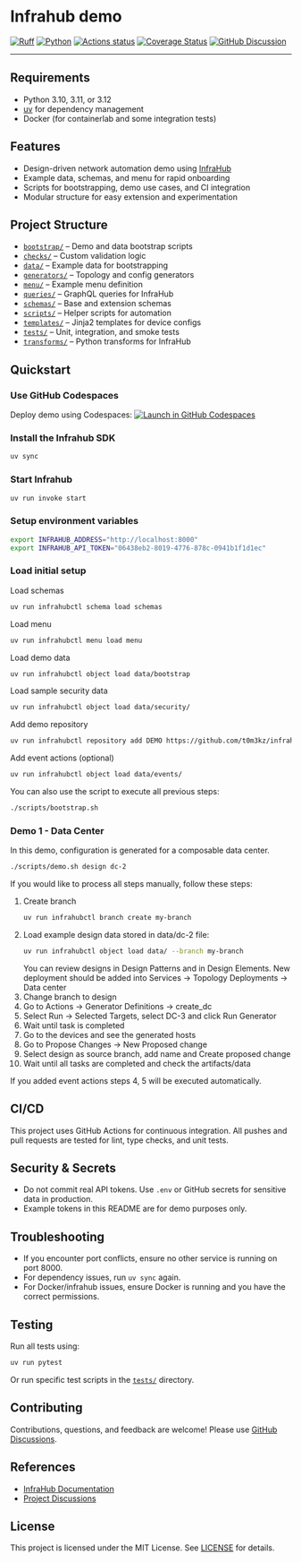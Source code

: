 # Infrahub demo

[![Ruff][ruff-badge]][ruff-link]
[![Python][python-badge]][python-link]
[![Actions status][github-badge]][github-link]
[![Coverage Status][coverage-badge]][coverage-link]
[![GitHub Discussion][github-discussions-badge]][github-discussions-link]

---

## Requirements
- Python 3.10, 3.11, or 3.12
- [uv](https://github.com/astral-sh/uv) for dependency management
- Docker (for containerlab and some integration tests)

## Features
- Design-driven network automation demo using [InfraHub](https://docs.infrahub.app)
- Example data, schemas, and menu for rapid onboarding
- Scripts for bootstrapping, demo use cases, and CI integration
- Modular structure for easy extension and experimentation

## Project Structure
- [`bootstrap/`](bootstrap/) – Demo and data bootstrap scripts
- [`checks/`](checks/) – Custom validation logic
- [`data/`](data/) – Example data for bootstrapping
- [`generators/`](generators/) – Topology and config generators
- [`menu/`](menu/) – Example menu definition
- [`queries/`](queries/) – GraphQL queries for InfraHub
- [`schemas/`](schemas/) – Base and extension schemas
- [`scripts/`](scripts/) – Helper scripts for automation
- [`templates/`](templates/) – Jinja2 templates for device configs
- [`tests/`](tests/) – Unit, integration, and smoke tests
- [`transforms/`](transforms/) – Python transforms for InfraHub

## Quickstart

### Use GitHub Codespaces
Deploy demo using Codespaces:
[![Launch in GitHub Codespaces](https://img.shields.io/badge/Launch%20Infrahub%20Demo-0B6581?logo=github)](https://codespaces.new/t0m3kz/infrahub-demo?devcontainer_path=.devcontainer%2Fdevcontainer.json&ref=stable)

### Install the Infrahub SDK
```bash
uv sync
```

### Start Infrahub
```bash
uv run invoke start
```

### Setup environment variables
```bash
export INFRAHUB_ADDRESS="http://localhost:8000"
export INFRAHUB_API_TOKEN="06438eb2-8019-4776-878c-0941b1f1d1ec"
```

### Load initial setup
Load schemas
```bash
uv run infrahubctl schema load schemas
```
Load menu
```bash
uv run infrahubctl menu load menu
```
Load demo data
```bash
uv run infrahubctl object load data/bootstrap
```

Load sample security data
```bash
uv run infrahubctl object load data/security/
````

Add demo repository
```bash
uv run infrahubctl repository add DEMO https://github.com/t0m3kz/infrahub-demo.git --read-only
```

Add event actions (optional)
```bash
uv run infrahubctl object load data/events/
````

You can also use the script to execute all previous steps:
```bash
./scripts/bootstrap.sh
```

### Demo 1 - Data Center
In this demo, configuration is generated for a composable data center.
```bash
./scripts/demo.sh design dc-2
```
If you would like to process all steps manually, follow these steps:
1. Create branch
    ```bash
    uv run infrahubctl branch create my-branch
    ```
2. Load example design data stored in data/dc-2 file:
    ```bash
    uv run infrahubctl object load data/ --branch my-branch
    ```
   You can review designs in Design Patterns and in Design Elements.
   New deployment should be added into Services -> Topology Deployments -> Data center
3. Change branch to design
4. Go to Actions -> Generator Definitions -> create_dc
5. Select Run -> Selected Targets, select DC-3 and click Run Generator
6. Wait until task is completed
7. Go to the devices and see the generated hosts
8. Go to Propose Changes -> New Proposed change
9. Select design as source branch, add name and Create proposed change
10. Wait until all tasks are completed and check the artifacts/data

If you added event actions steps 4, 5 will be executed automatically.

## CI/CD
This project uses GitHub Actions for continuous integration. All pushes and pull requests are tested for lint, type checks, and unit tests.

## Security & Secrets
- Do not commit real API tokens. Use `.env` or GitHub secrets for sensitive data in production.
- Example tokens in this README are for demo purposes only.

## Troubleshooting
- If you encounter port conflicts, ensure no other service is running on port 8000.
- For dependency issues, run `uv sync` again.
- For Docker/infrahub issues, ensure Docker is running and you have the correct permissions.

## Testing
Run all tests using:
```bash
uv run pytest
```
Or run specific test scripts in the [`tests/`](tests/) directory.

## Contributing
Contributions, questions, and feedback are welcome! Please use [GitHub Discussions][github-discussions-link].

## References
- [InfraHub Documentation](https://docs.infrahub.app)
- [Project Discussions](https://github.com/t0m3kz/infrahub-demo/discussions/)

## License
This project is licensed under the MIT License. See [LICENSE](LICENSE) for details.

[ruff-badge]:
<https://img.shields.io/endpoint?url=https://raw.githubusercontent.com/astral-sh/ruff/main/assets/badge/v2.json>
[ruff-link]:
(https://github.com/astral-sh/ruff)
[github-discussions-link]:
<https://github.com/t0m3kz/infrahub-demo/discussions/>
[github-discussions-badge]:
<https://img.shields.io/static/v1?label=Discussions&message=Ask&color=blue&logo=github>
[github-badge]:
<https://github.com/t0m3kz/infrahub-demo/actions/workflows/main.yml/badge.svg?branch=main>
[github-link]:
<https://github.com/t0m3kz/infrahub-demo/actions/workflows/main.yml>
[coverage-badge]:
https://img.shields.io/codecov/c/github/t0m3kz/infrahub-demo?label=coverage
[coverage-link]:
https://codecov.io/gh/t0m3kz/infrahub-demo
[python-badge]:
<https://img.shields.io/badge/python-3.10%7C3.11%7C3.12-000000?logo=python>
[python-link]:
<https://www.python.org>
